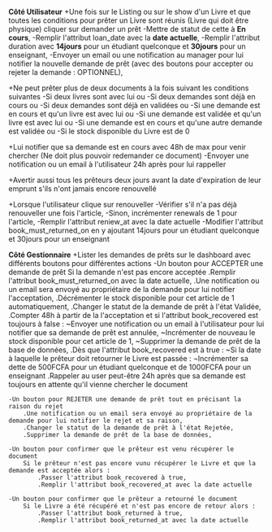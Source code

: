 **Côté Utilisateur**
+Une fois sur le Listing ou sur le show d'un Livre et que toutes les conditions pour prêter un Livre sont réunis (Livre qui doit être physique) cliquer sur demander un prêt
    -Mettre de statut de cette à **En cours**,
    -Remplir l'attribut loan_date avec la **date actuelle**,
    -Remplir l'attribut duration avec **14jours** pour un étudiant quelconque et **30jours** pour un enseignant,
    -Envoyer un email ou une notification au manager pour lui notifier la nouvelle demande de prêt (avec des boutons pour accepter ou rejeter la demande : OPTIONNEL),


+Ne peut prêter plus de deux documents à la fois suivant les conditions suivantes
    -Si deux livres sont avec lui ou
    -Si deux demandes sont déjà en cours ou
    -Si deux demandes sont déjà en validées ou
    -Si une demande est en cours et qu'un livre est avec lui ou
    -Si une demande est validée et qu'un livre est avec lui ou
    -Si une demande est en cours et qu'une autre demande est validée ou
    -Si le stock disponible du Livre est de 0


+Lui notifier que sa demande est en cours avec 48h de max pour venir chercher (Ne doit plus pouvoir redemander ce document)
    -Envoyer une notification ou un email à l'utilisateur 24h après pour lui rappeller


+Avertir aussi tous les prêteurs deux jours avant la date d'expiration de leur emprunt s'ils n'ont jamais encore renouvellé


+Lorsque l'utilisateur clique sur renouveller
    -Vérifier s'il n'a pas déjà renouveller une fois l'article,
    -Sinon, incrémenter renewals de 1 pour l'article,
    -Remplir l'attribut reniew_at avec la date actuelle
    -Modifier l'attribut book_must_returned_on en y ajoutant 14jours pour un étudiant quelconque et 30jours pour un enseignant



**Côté Gestionnaire**
+Lister les demandes de prêts sur le dashboard avec différents boutons pour différentes actions
    -Un bouton pour ACCEPTER une demande de prêt
        Si la demande n'est pas encore acceptée
            .Remplir l'attribut book_must_returned_on avec la date actuelle,
            .Une notification ou un email sera envoyé au propriétaire de la demande pour lui notifier l'acceptation,
            .Décrémenter le stock disponible pour cet article de 1 automatiquement,
            .Changer le statut de la demande de prêt à l'état Validée,
            .Compter 48h à partir de la l'acceptation et si l'attribut book_recovered est toujours à false :
                ~Envoyer une notification ou un email à l'utilisateur pour lui notifier que sa demande de prêt est annulée,
                ~Incrémenter de nouveau le stock disponible pour cet article de 1,
                ~Supprimer la demande de prêt de la base de données,
            .Dès que l'attribut book_recovered est à true :
                ~Si la date à laquelle le prêteur doit retourner le Livre est passée :
                    ¬Incrémenter sa dette de 500FCFA pour un étudiant quelconque et de 1000FCFA pour un enseignant
            .Rappeler au user peut-être 24h après que sa demande est toujours en attente qu'il vienne chercher le document

    -Un bouton pour REJETER une demande de prêt tout en précisant la raison du rejet
        .Une notification ou un email sera envoyé au propriétaire de la demande pour lui notifier le rejet et sa raison,
        .Changer le statut de la demande de prêt à l'état Rejetée,
        .Supprimer la demande de prêt de la base de données,

    -Un bouton pour confirmer que le prêteur est venu récupérer le document
        Si le prêteur n'est pas encore vunu récupérer le Livre et que la demande est acceptée alors :
            .Passer l'attribut book_recovered à true,
            .Remplir l'attribut book_recovered_at avec la date actuelle

    -Un bouton pour confirmer que le prêteur a retourné le document
        Si le Livre a été récupéré et n'est pas encore de retour alors :
            .Passer l'attribut book_returned à true,
            .Remplir l'attribut book_returned_at avec la date actuelle
